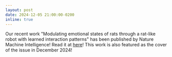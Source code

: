 ```yaml
---
layout: post
date: 2024-12-05 21:00:00-0200
inline: true
---
```


Our recent work "Modulating emotional states of rats through a rat-like robot with learned interaction patterns" has been published by Nature Machine Intelligence! 
Read it at [here](https://doi.org/10.1038/s42256-024-00939-y)!
This work is also featured as the cover of the issue in December 2024! 



